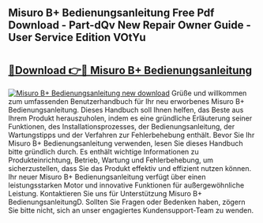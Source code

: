 ## Misuro B+ Bedienungsanleitung Free Pdf Download - Part-dQv New Repair Owner Guide - User Service Edition VOtYu

# <h2><a href="http://df0yj07.blite.top/?on=Misuro+B%2b+Bedienungsanleitung">🔗Download 👉🔴 Misuro B+ Bedienungsanleitung</a></h2>

[![Misuro B+ Bedienungsanleitung new download](https://i.imgur.com/lujVjoI.png)](http://df0yj07.blite.top/?on=Misuro+B%2b+Bedienungsanleitung)
Grüße und willkommen zum umfassenden Benutzerhandbuch für Ihr neu erworbenes Misuro B+ Bedienungsanleitung. Dieses Handbuch soll Ihnen helfen, das Beste aus Ihrem Produkt herauszuholen, indem es eine gründliche Erläuterung seiner Funktionen, des Installationsprozesses, der Bedienungsanleitung, der Wartungstipps und der Verfahren zur Fehlerbehebung enthält. Bevor Sie Ihr Misuro B+ Bedienungsanleitung verwenden, lesen Sie dieses Handbuch bitte gründlich durch. Es enthält wichtige Informationen zu Produkteinrichtung, Betrieb, Wartung und Fehlerbehebung, um sicherzustellen, dass Sie das Produkt effektiv und effizient nutzen können. Ihr neuer Misuro B+ Bedienungsanleitung verfügt über einen leistungsstarken Motor und innovative Funktionen für außergewöhnliche Leistung. Kontaktieren Sie uns für Unterstützung Misuro B+ BedienungsanleitungD. Sollten Sie Fragen oder Bedenken haben, zögern Sie bitte nicht, sich an unser engagiertes Kundensupport-Team zu wenden.
